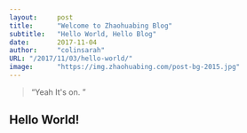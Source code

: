 ```yaml
---
layout:     post 
title:      "Welcome to Zhaohuabing Blog"
subtitle:   "Hello World, Hello Blog"
date:       2017-11-04
author:     "colinsarah"
URL: "/2017/11/03/hello-world/"
image:      "https://img.zhaohuabing.com/post-bg-2015.jpg"
---
```


> “Yeah It's on. ”


## Hello World!
